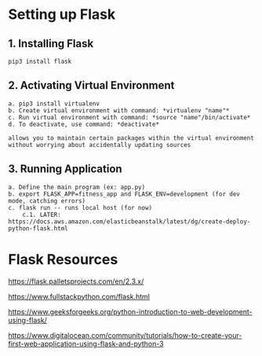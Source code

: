 # Setting up Flask 

## 1. Installing Flask

    pip3 install flask

## 2. Activating Virtual Environment 

    a. pip3 install virtualenv
    b. Create virtual environment with command: *virtualenv "name"*
    c. Run virtual environment with command: *source "name"/bin/activate*
    d. To deactivate, use command: *deactivate*

    allows you to maintain certain packages within the virtual environment without worrying about accidentally updating sources 

## 3. Running Application 

    a. Define the main program (ex: app.py)
    b. export FLASK_APP=fitness_app and FLASK_ENV=development (for dev mode, catching errors)
    c. flask run -- runs local host (for now)
        c.1. LATER: https://docs.aws.amazon.com/elasticbeanstalk/latest/dg/create-deploy-python-flask.html 

# Flask Resources

https://flask.palletsprojects.com/en/2.3.x/ 

https://www.fullstackpython.com/flask.html

https://www.geeksforgeeks.org/python-introduction-to-web-development-using-flask/

https://www.digitalocean.com/community/tutorials/how-to-create-your-first-web-application-using-flask-and-python-3
